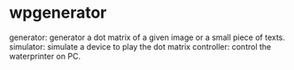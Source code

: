 wpgenerator
===========

generator: generator a dot matrix of a given image or a small piece of texts.
simulator: simulate a device to play the dot matrix
controller: control the waterprinter on PC.
